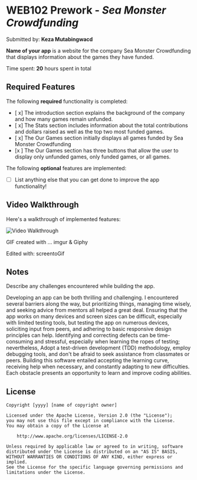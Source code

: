 # WEB102 Prework - _Sea Monster Crowdfunding_

Submitted by: **Keza Mutabingwacd**

**Name of your app** is a website for the company Sea Monster Crowdfunding that displays information about the games they have funded.

Time spent: **20** hours spent in total

## Required Features

The following **required** functionality is completed:

- [ x] The introduction section explains the background of the company and how many games remain unfunded.
- [ x] The Stats section includes information about the total contributions and dollars raised as well as the top two most funded games.
- [ x] The Our Games section initially displays all games funded by Sea Monster Crowdfunding
- [x ] The Our Games section has three buttons that allow the user to display only unfunded games, only funded games, or all games.

The following **optional** features are implemented:

- [ ] List anything else that you can get done to improve the app functionality!

## Video Walkthrough

Here's a walkthrough of implemented features:

<img src='http://i.imgur.com/link/to/your/gif/file.gif' title='Video Walkthrough' width='' alt='Video Walkthrough' />

<!-- Replace this with whatever GIF tool you used! -->

GIF created with ...
imgur & Giphy

Edited with: screentoGif
<!-- Recommended tools:
[Kap](https://getkap.co/) for macOS
[ScreenToGif](https://www.screentogif.com/) for Windows
[peek](https://github.com/phw/peek) for Linux. -->

## Notes

Describe any challenges encountered while building the app.

Developing an app can be both thrilling and challenging. I encountered several barriers along the way, but prioritizing things, managing time wisely, and seeking advice from mentors all helped a great deal. Ensuring that the app works on many devices and screen sizes can be difficult, especially with limited testing tools, but testing the app on numerous devices, soliciting input from peers, and adhering to basic responsive design principles can help. Identifying and correcting defects can be time-consuming and stressful, especially when learning the ropes of testing; nevertheless, Adopt a test-driven development (TDD) methodology, employ debugging tools, and don't be afraid to seek assistance from classmates or peers. Building this software entailed accepting the learning curve, receiving help when necessary, and constantly adapting to new difficulties. Each obstacle presents an opportunity to learn and improve coding abilities.

## License

    Copyright [yyyy] [name of copyright owner]

    Licensed under the Apache License, Version 2.0 (the "License");
    you may not use this file except in compliance with the License.
    You may obtain a copy of the License at

        http://www.apache.org/licenses/LICENSE-2.0

    Unless required by applicable law or agreed to in writing, software
    distributed under the License is distributed on an "AS IS" BASIS,
    WITHOUT WARRANTIES OR CONDITIONS OF ANY KIND, either express or implied.
    See the License for the specific language governing permissions and
    limitations under the License.
